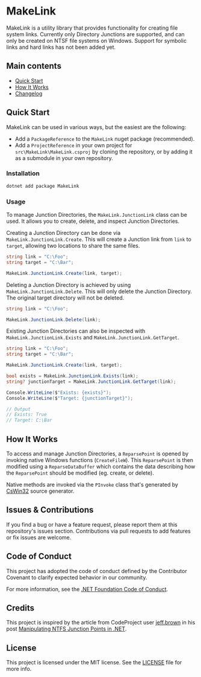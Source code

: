 # MakeLink

MakeLink is a utility library that provides functionality for creating file system links. Currently only Directory Junctions are supported, and can only be created on NTSF file systems on Windows. Support for symbolic links and hard links has not been added yet.

## Main contents

* [Quick Start](#quick-start)
* [How It Works](#how-it-works)
* [Changelog](Changelog.md)

## Quick Start

MakeLink can be used in various ways, but the easiest are the following:

* Add a `PackageReference` to the `MakeLink` nuget package (recommended).
* Add a `ProjectReference` in your own project for `src\MakeLink\MakeLink.csproj` by cloning the repository, or by adding it as a submodule in your own repository.

### Installation

```bash
dotnet add package MakeLink
```

### Usage

To manage Junction Directories, the `MakeLink.JunctionLink` class can be used. It allows you to create, delete, and inspect Junction Directories.

Creating a Junction Directory can be done via `MakeLink.JunctionLink.Create`. This will create a Junction link from `link` to `target`, allowing two locations to share the same files.

```cs
string link = "C:\Foo";
string target = "C:\Bar";

MakeLink.JunctionLink.Create(link, target);
```

Deleting a Junction Directory is achieved by using `MakeLink.JunctionLink.Delete`. This will only delete the Junction Directory. The original target directory will not be deleted.

```cs
string link = "C:\Foo";

MakeLink.JunctionLink.Delete(link);
```

Existing Junction Directories can also be inspected with `MakeLink.JunctionLink.Exists` and `MakeLink.JunctionLink.GetTarget`.

```cs
string link = "C:\Foo";
string target = "C:\Bar";

MakeLink.JunctionLink.Create(link, target);

bool exists = MakeLink.JunctionLink.Exists(link);
string? junctionTarget = MakeLink.JunctionLink.GetTarget(link);

Console.WriteLine($"Exists: {exists}");
Console.WriteLine($"Target: {junctionTarget}");

// Output
// Exists: True
// Target: C:\Bar
```

## How It Works

To access and manage Junction Directories, a `ReparsePoint` is opened by invoking native Windows functions (`CreateFileW`). This `ReparsePoint` is then modified using a `ReparseDataBuffer` which contains the data describing how the `ReparsePoint` should be modified (eg. create, or delete).

Native methods are invoked via the `PInvoke` class that's generated by [CsWin32](https://github.com/microsoft/CsWin32) source generator.

## Issues & Contributions

If you find a bug or have a feature request, please report them at this repository's issues section. Contributions via pull requests to add features or fix issues are welcome.

## Code of Conduct

This project has adopted the code of conduct defined by the Contributor Covenant
to clarify expected behavior in our community.

For more information, see the [.NET Foundation Code of Conduct](https://dotnetfoundation.org/code-of-conduct).

## Credits

This project is inspired by the article from CodeProject user [jeff.brown](https://www.codeproject.com/script/Membership/View.aspx?mid=1994253) in his post [Manipulating NTFS Junction Points in .NET](https://www.codeproject.com/Articles/15633/Manipulating-NTFS-Junction-Points-in-NET).

## License

This project is licensed under the MIT license. See the [LICENSE](LICENSE) file for more info.
